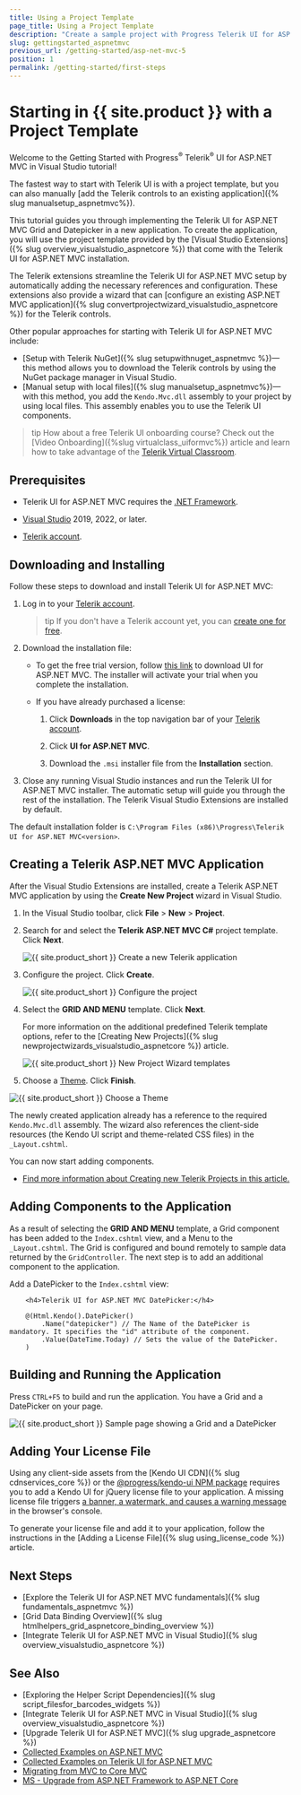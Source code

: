 ```yaml
---
title: Using a Project Template
page_title: Using a Project Template
description: "Create a sample project with Progress Telerik UI for ASP.NET MVC components by starting with a Telerik template on Visual Studio."
slug: gettingstarted_aspnetmvc
previous_url: /getting-started/asp-net-mvc-5
position: 1
permalink: /getting-started/first-steps
---
```


# Starting in {{ site.product }} with a Project Template

Welcome to the Getting Started with Progress<sup>®</sup> Telerik<sup>®</sup> UI for ASP.NET MVC in Visual Studio tutorial!

The fastest way to start with Telerik UI is with a project template, but you can also manually [add the Telerik controls to an existing application]({% slug manualsetup_aspnetmvc%}). 

This tutorial guides you through implementing the Telerik UI for ASP.NET MVC Grid and Datepicker in a new application. To create the application, you will use the project template provided by the [Visual Studio Extensions]({% slug overview_visualstudio_aspnetcore %}) that come with the Telerik UI for ASP.NET MVC installation.

The Telerik extensions streamline the Telerik UI for ASP.NET MVC setup by automatically adding the necessary references and configuration. These extensions also provide a wizard that can [configure an existing ASP.NET MVC application]({% slug convertprojectwizard_visualstudio_aspnetcore %}) for the Telerik controls.

Other popular approaches for starting with Telerik UI for ASP.NET MVC include:

* [Setup with Telerik NuGet]({% slug setupwithnuget_aspnetmvc %})&mdash;this method allows you to download the Telerik controls by using the NuGet package manager in Visual Studio.
* [Manual setup with local files]({% slug manualsetup_aspnetmvc%})&mdash;with this method, you add the `Kendo.Mvc.dll` assembly to your project by using local files. This assembly enables you to use the Telerik UI components. 

>tip How about a free Telerik UI onboarding course? Check out the [Video Onboarding]({%slug virtualclass_uiformvc%}) article and learn how to take advantage of the <a href="https://learn.telerik.com/learn" target="_blank">Telerik Virtual Classroom</a>.

## Prerequisites

* Telerik UI for ASP.NET MVC requires the <a href="https://dotnet.microsoft.com/download/dotnet-framework" target="_blank">.NET Framework</a>.

* [Visual Studio](https://www.visualstudio.com/downloads/) 2019, 2022, or later.
* [Telerik account](https://www.telerik.com/account).

## Downloading and Installing

Follow these steps to download and install Telerik UI for ASP.NET MVC:

1. Log in to your [Telerik account](https://www.telerik.com/login/v2/telerik).

   >tip If you don't have a Telerik account yet, you can [create one for free]().

1. Download the installation file:

    * To get the free trial version, follow [this link](https://www.telerik.com/try/ui-for-asp.net-mvc) to download UI for ASP.NET MVC. The installer will activate your trial when you complete the installation.

    * If you have already purchased a license:

        1. Click **Downloads** in the top navigation bar of your [Telerik account](https://www.telerik.com/login/v2/telerik).

        1. Click **UI for ASP.NET MVC**.

        1. Download the `.msi` installer file from the **Installation** section.

1. Close any running Visual Studio instances and run the Telerik UI for ASP.NET MVC installer. The automatic setup will guide you through the rest of the installation. The Telerik Visual Studio Extensions are installed by default.

The default installation folder is `C:\Program Files (x86)\Progress\Telerik UI for ASP.NET MVC<version>`. 

## Creating a Telerik ASP.NET MVC Application

After the Visual Studio Extensions are installed, create a Telerik ASP.NET MVC application by using the **Create New Project** wizard in Visual Studio.

1. In the Visual Studio toolbar, click **File** > **New** > **Project**.     

1. Search for and select the **Telerik ASP.NET MVC C#** project template. Click **Next**.

	![{{ site.product_short }} Create a new Telerik application](../getting-started-mvc/images/create-new-project-mvc.png)

1. Configure the project. Click **Create**.

    ![{{ site.product_short }} Configure the project](../getting-started-mvc/images/configure-new-mvc-project.png)

1. Select the **GRID AND MENU** template. Click **Next**.

   For more information on the additional predefined Telerik template options, refer to the [Creating New Projects]({% slug newprojectwizards_visualstudio_aspnetcore %}) article. 

	![{{ site.product_short }} New Project Wizard templates](../getting-started-mvc/images/create-new-project-templates-mvc.png)

1. Choose a [Theme](https://docs.telerik.com/kendo-ui/styles-and-layout/sass-themes/overview#using-the-build-process-of-the-themes). Click **Finish**.

![{{ site.product_short }} Choose a Theme](../getting-started-mvc/images/select-theme-project-template-mvc.png)

The newly created application already has a reference to the required `Kendo.Mvc.dll` assembly. The wizard also references the client-side resources (the Kendo UI script and theme-related CSS files) in the `_Layout.cshtml`. 

You can now start adding components.

* [Find more information about Creating new Telerik Projects in this article.](https://docs.telerik.com/aspnet-mvc/vs-integration/new-project-wizard)

## Adding Components to the Application

As a result of selecting the **GRID AND MENU** template, a Grid component has been added to the `Index.cshtml` view, and a Menu to the `_Layout.cshtml`. The Grid is configured and bound remotely to sample data returned by the `GridController`. The next step is to add an additional component to the application.

Add a DatePicker to the `Index.cshtml` view:

```
    <h4>Telerik UI for ASP.NET MVC DatePicker:</h4>

    @(Html.Kendo().DatePicker()
        .Name("datepicker") // The Name of the DatePicker is mandatory. It specifies the "id" attribute of the component.
        .Value(DateTime.Today) // Sets the value of the DatePicker.
    )
```

## Building and Running the Application 

Press `CTRL+F5` to build and run the application. You have a Grid and a DatePicker on your page.

![{{ site.product_short }} Sample page showing a Grid and a DatePicker](../getting-started-mvc/images/grid-and-datepicker-mvc.png)

## Adding Your License File

Using any client-side assets from the [Kendo UI CDN]({% slug cdnservices_core %}) or the [@progress/kendo-ui NPM package](https://www.npmjs.com/package/@progress/kendo-ui) requires you to add a Kendo UI for jQuery license file to your application. A missing license file triggers [a banner, a watermark, and causes a warning message](https://docs.telerik.com/kendo-ui/knowledge-base/invalid-license) in the browser's console.

To generate your license file and add it to your application, follow the instructions in the [Adding a License File]({% slug using_license_code %}) article.

## Next Steps

* [Explore the Telerik UI for ASP.NET MVC fundamentals]({% slug fundamentals_aspnetmvc %})
* [Grid Data Binding Overview]({% slug htmlhelpers_grid_aspnetcore_binding_overview %})
* [Integrate Telerik UI for ASP.NET MVC in Visual Studio]({% slug overview_visualstudio_aspnetcore %})

## See Also

* [Exploring the Helper Script Dependencies]({% slug script_filesfor_barcodes_widgets %})
* [Integrate Telerik UI for ASP.NET MVC in Visual Studio]({% slug overview_visualstudio_aspnetcore %})
* [Upgrade Telerik UI for ASP.NET MVC]({% slug upgrade_aspnetcore %})
* [Collected Examples on ASP.NET MVC](https://github.com/telerik/kendo-examples-asp-net-mvc)
* [Collected Examples on Telerik UI for ASP.NET MVC](https://github.com/telerik/ui-for-aspnet-mvc-examples)
* [Migrating from MVC to Core MVC](https://docs.telerik.com/aspnet-core/installation/migrating)
* [MS - Upgrade from ASP.NET Framework to ASP.NET Core](https://learn.microsoft.com/en-us/aspnet/core/migration/proper-to-2x/?view=aspnetcore-7.0)
